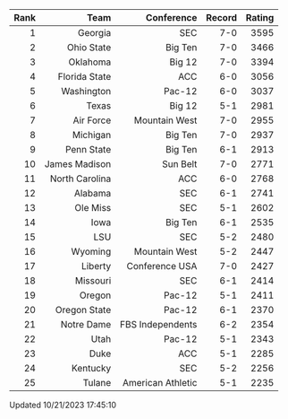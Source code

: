 | Rank  | Team                 | Conference           | Record   | Rating |
| ---:  | ---:                 | ---:                 | ---:     | ---:   |
| 1     | Georgia              | SEC                  | 7-0      | 3595   |
| 2     | Ohio State           | Big Ten              | 7-0      | 3466   |
| 3     | Oklahoma             | Big 12               | 7-0      | 3394   |
| 4     | Florida State        | ACC                  | 6-0      | 3056   |
| 5     | Washington           | Pac-12               | 6-0      | 3037   |
| 6     | Texas                | Big 12               | 5-1      | 2981   |
| 7     | Air Force            | Mountain West        | 7-0      | 2955   |
| 8     | Michigan             | Big Ten              | 7-0      | 2937   |
| 9     | Penn State           | Big Ten              | 6-1      | 2913   |
| 10    | James Madison        | Sun Belt             | 7-0      | 2771   |
| 11    | North Carolina       | ACC                  | 6-0      | 2768   |
| 12    | Alabama              | SEC                  | 6-1      | 2741   |
| 13    | Ole Miss             | SEC                  | 5-1      | 2602   |
| 14    | Iowa                 | Big Ten              | 6-1      | 2535   |
| 15    | LSU                  | SEC                  | 5-2      | 2480   |
| 16    | Wyoming              | Mountain West        | 5-2      | 2447   |
| 17    | Liberty              | Conference USA       | 7-0      | 2427   |
| 18    | Missouri             | SEC                  | 6-1      | 2414   |
| 19    | Oregon               | Pac-12               | 5-1      | 2411   |
| 20    | Oregon State         | Pac-12               | 6-1      | 2370   |
| 21    | Notre Dame           | FBS Independents     | 6-2      | 2354   |
| 22    | Utah                 | Pac-12               | 5-1      | 2343   |
| 23    | Duke                 | ACC                  | 5-1      | 2285   |
| 24    | Kentucky             | SEC                  | 5-2      | 2256   |
| 25    | Tulane               | American Athletic    | 5-1      | 2235   |

Updated 10/21/2023 17:45:10
